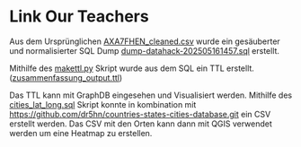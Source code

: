 # Link Our Teachers

Aus dem Ursprünglichen [AXA7FHEN_cleaned.csv](AXA7FHEN_cleaned.csv) wurde ein gesäuberter und normalisierter SQL Dump [dump-datahack-202505161457.sql](dump-datahack-202505161457.sql) erstellt.

Mithilfe des [makettl.py](makettl.py) Skript wurde aus dem SQL ein TTL erstellt. ([zusammenfassung_output.ttl](zusammenfassung_output.ttl))

Das TTL kann mit GraphDB eingesehen und Visualisiert werden.
Mithilfe des [cities_lat_long.sql](cities_lat_long.sql) Skript konnte in kombination mit https://github.com/dr5hn/countries-states-cities-database.git ein CSV erstellt werden.
Das CSV mit den Orten kann dann mit QGIS verwendet werden um eine Heatmap zu erstellen.